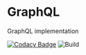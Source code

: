 # GraphQL
GraphQL implementation

[![Codacy Badge](https://app.codacy.com/project/badge/Grade/234c25cfc1bb43628fcc6e6724a7c8c3)](https://www.codacy.com/gh/eFaps/eFaps-GraphQL/dashboard?utm_source=github.com&amp;utm_medium=referral&amp;utm_content=eFaps/eFaps-GraphQL&amp;utm_campaign=Badge_Grade)
![Build](https://github.com/eFaps/eFaps-GraphQL/workflows/Build/badge.svg)
